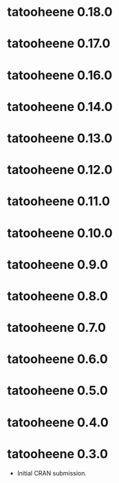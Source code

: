 # tatooheene 0.18.0

# tatooheene 0.17.0

# tatooheene 0.16.0

# tatooheene 0.14.0

# tatooheene 0.13.0

# tatooheene 0.12.0

# tatooheene 0.11.0

# tatooheene 0.10.0

# tatooheene 0.9.0

# tatooheene 0.8.0

# tatooheene 0.7.0

# tatooheene 0.6.0

# tatooheene 0.5.0

# tatooheene 0.4.0

# tatooheene 0.3.0

* Initial CRAN submission.
